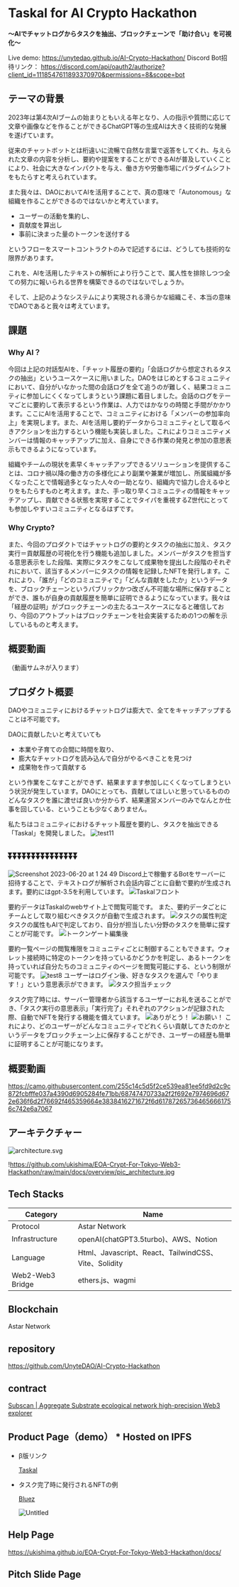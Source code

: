 # Taskal for AI Crypto Hackathon
**〜AIでチャットログからタスクを抽出、ブロックチェーンで「助け合い」を可視化〜**

Live demo: https://unytedao.github.io/AI-Crypto-Hackathon/
Discord Bot招待リンク： https://discord.com/api/oauth2/authorize?client_id=1118547611893370970&permissions=8&scope=bot

## テーマの背景

2023年は第4次AIブームの始まりともいえる年となり、人の指示や質問に応じて文章や画像などを作ることができるChatGPT等の生成AIは大きく技術的な発展を遂げています。

従来のチャットボットとは桁違いに流暢で自然な言葉で返答をしてくれ、与えられた文章の内容を分析し、要約や提案をすることができるAIが普及していくことにより、社会に大きなインパクトを与え、働き方や労働市場にパラダイムシフトをもたらすと考えられています。

また我々は、DAOにおいてAIを活用することで、真の意味で「Autonomous」な組織を作ることができるのではないかと考えています。

- ユーザーの活動を集約し、
- 貢献度を算出し
- 事前に決まった量のトークンを送付する

というフローをスマートコントラクトのみで記述するには、どうしても技術的な限界があります。

これを、AIを活用したテキストの解析により行うことで、属人性を排除しつつ全ての努力に報いられる世界を構築できるのではないでしょうか。

そして、上記のようなシステムにより実現される滑らかな組織こそ、本当の意味でDAOであると我々は考えています。

## 課題

### Why AI？

今回は上記の対話型AIを、「チャット履歴の要約」「会話ログから想定されるタスクの抽出」というユースケースに用いました。DAOをはじめとするコミュニティにおいて、自分がいなかった間の会話ログを全て追うのが難しく、結果コミュニティに参加しにくくなってしまうという課題に着目しました。会話のログをテーマごとに要約して表示するという作業は、人力ではかなりの時間と手間がかかります。ここにAIを活用することで、コミュニティにおける「メンバーの参加率向上」を実現します。また、AIを活用し要約データからコミュニティとして取るべきアクションを出力するという機能も実装しました。これによりコミュニティメンバーは情報のキャッチアップに加え、自身にできる作業の発見と参加の意思表示もできるようになっています。

組織やチームの現状を素早くキャッチアップできるソリューションを提供することは、コロナ禍以降の働き方の多様化により副業や兼業が増加し、所属組織が多くなったことで情報過多となった人々の一助となり、組織内で協力し合えるゆとりをもたらすものと考えます。また、手っ取り早くコミュニティの情報をキャッチアップし、貢献できる状態を実現することでタイパを重視するZ世代にとっても参加しやすいコミュニティとなるはずです。

### Why Crypto?

また、今回のプロダクトではチャットログの要約とタスクの抽出に加え、タスク実行＝貢献履歴の可視化を行う機能も追加しました。メンバーがタスクを担当する意思表示をした段階、実際にタスクをこなして成果物を提出した段階のそれぞれにおいて、該当するメンバーにタスクの情報を記録したNFTを発行します。これにより、「誰が」「どのコミュニティで」「どんな貢献をしたか」というデータを、ブロックチェーンというパブリックかつ改ざん不可能な場所に保存することができ、誰もが自身の貢献履歴を簡単に証明できるようになっています。我々は「経歴の証明」がブロックチェーンの主たるユースケースになると確信しており、今回のアウトプットはブロックチェーンを社会実装するための1つの解を示しているものと考えます。

## 概要動画

（動画サムネが入ります）

## プロダクト概要

DAOやコミュニティにおけるチャットログは膨大で、全てをキャッチアップすることは不可能です。

DAOに貢献したいと考えていても

- 本業や子育ての合間に時間を取り、
- 膨大なチャットログを読み込んで自分がやるべきことを見つけ
- 成果物を作って貢献する

という作業をこなすことができず、結果ますます参加しにくくなってしまうという状況が発生しています。DAOにとっても、貢献してほしいと思っているもののどんなタスクを誰に渡せば良いか分からず、結果運営メンバーのみでなんとか仕事を回している、ということも少なくありません。

私たちはコミュニティにおけるチャット履歴を要約し、タスクを抽出できる「Taskal」を開発しました。
![test11](https://github.com/UnyteDAO/AI-Crypto-Hackathon/assets/40339533/f47cab05-fa66-4da4-abcf-a94dd9966268)
## ⏬⏬⏬⏬⏬⏬⏬⏬⏬⏬⏬⏬⏬⏬⏬
![Screenshot 2023-06-20 at 1 24 49](https://github.com/UnyteDAO/AI-Crypto-Hackathon/assets/40339533/bbbd7238-4353-432a-90c5-9c6b691a63ff)
Discord上で稼働するBotをサーバーに招待することで、テキストログが解析され会話内容ごとに自動で要約が生成されます。要約にはgpt-3.5を利用しています。
![Taskalフロント](https://github.com/UnyteDAO/AI-Crypto-Hackathon/assets/40339533/1ee3b525-b68e-43bd-9427-5905d8fd67bc)

要約データはTaskalのwebサイト上で閲覧可能です。
また、要約データごとにチームとして取り組むべきタスクが自動で生成されます。
![タスクの属性判定](https://github.com/UnyteDAO/AI-Crypto-Hackathon/assets/40339533/c52b060f-1e97-4af1-b33e-a018b65adf30)
タスクの属性もAIで判定しており、自分が担当したい分野のタスクを簡単に探すことが可能です。
![トークンゲート編集後](https://github.com/UnyteDAO/AI-Crypto-Hackathon/assets/40339533/26f04228-2ba3-4520-9dbc-403e58d7f822)

要約一覧ページの閲覧権限をコミュニティごとに制御することもできます。ウォレット接続時に特定のトークンを持っているかどうかを判定し、あるトークンを持っていれば自分たちのコミュニティのページを閲覧可能にする、という制限が可能です。
![test8](https://github.com/UnyteDAO/AI-Crypto-Hackathon/assets/40339533/6de4ac22-0b21-4da1-a813-68826053e41c)
ユーザーはログイン後、好きなタスクを選んで「やります！」という意思表示ができます。
![タスク担当チェック](https://github.com/UnyteDAO/AI-Crypto-Hackathon/assets/40339533/80e3d7a2-ef1e-42b7-abfd-569eedf7d05d)

タスク完了時には、サーバー管理者から該当するユーザーにお礼を送ることができ、「タスク実行の意思表示」「実行完了」それぞれのアクションが記録された際、自動でNFTを発行する機能を備えています。
![ありがとう！](https://github.com/UnyteDAO/AI-Crypto-Hackathon/assets/40339533/7f29f16c-8fc6-4dad-985b-b49c268179d4)
![お願い！](https://github.com/UnyteDAO/AI-Crypto-Hackathon/assets/40339533/42a96773-1daf-409a-a845-cfc7f29923cf)
これにより、どのユーザーがどんなコミュニティでどれくらい貢献してきたのかというデータをブロックチェーン上に保存することができ、ユーザーの経歴も簡単に証明することが可能になります。

## 概要動画

https://camo.githubusercontent.com/255c14c5d5f2ce539ea81ee5fd9d2c9c872fcbfffe037a4390d6905284fe71bb/68747470733a2f2f692e7974696d672e636f6d2f76692f465359664e3838416271672f6d617872657364656661756c742e6a7067

## アーキテクチャー

![architecture.svg](https://s3-us-west-2.amazonaws.com/secure.notion-static.com/b0e5a215-4ab4-4868-8769-cad64fbc975d/architecture.svg)

!https://github.com/ukishima/EOA-Crypt-For-Tokyo-Web3-Hackathon/raw/main/docs/overview/pic_architecture.jpg

## Tech Stacks

| Category | Name |
| --- | --- |
| Protocol | Astar Network |
| Infrastructure | openAI(chatGPT3.5turbo)、AWS、Notion |
| Language | Html、Javascript、React、TailwindCSS、Vite、Solidity |
| Web2-Web3 Bridge | ethers.js、wagmi |

## Blockchain

Astar Network

## repository

https://github.com/UnyteDAO/AI-Crypto-Hackathon

## contract

[Subscan | Aggregate Substrate ecological network high-precision Web3 explorer](https://astar.subscan.io/account/0x2388491c52f05979ecdd5a4b0361a7be9c4f7334)

## Product Page（demo） * Hosted on IPFS

- β版リンク
    
    [Taskal](https://unytedao.github.io/AI-Crypto-Hackathon/)
    
- タスク完了時に発行されるNFTの例
    
    [Bluez](https://bluez.app/asset_detail?id=648d98a0d2e6b44ac93824cb)
    
    ![Untitled](https://s3-us-west-2.amazonaws.com/secure.notion-static.com/afa07cec-527a-492e-a496-9c73ec14ec46/Untitled.png)
    

## Help Page

https://ukishima.github.io/EOA-Crypt-For-Tokyo-Web3-Hackathon/docs/

## Pitch Slide Page
